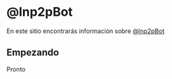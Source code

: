 # @lnp2pBot

En este sitio encontrarás información sobre [@lnp2pBot](https://t.me/lnp2pbot)

## Empezando

Pronto